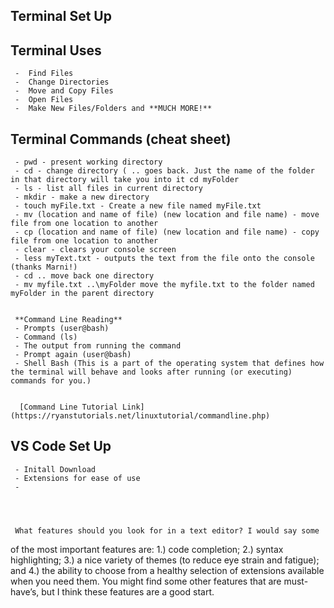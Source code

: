 ## **Terminal Set Up**


 ## **Terminal Uses**
     -  Find Files
     -  Change Directories
     -  Move and Copy Files
     -  Open Files
     -  Make New Files/Folders and **MUCH MORE!**

## **Terminal Commands (cheat sheet)**
     - pwd - present working directory
     - cd - change directory ( .. goes back. Just the name of the folder in that directory will take you into it cd myFolder
     - ls - list all files in current directory
     - mkdir - make a new directory
     - touch myFile.txt - Create a new file named myFile.txt
     - mv (location and name of file) (new location and file name) - move file from one location to another
     - cp (location and name of file) (new location and file name) - copy file from one location to another
     - clear - clears your console screen
     - less myText.txt - outputs the text from the file onto the console (thanks Marni!)
     - cd .. move back one directory
     - mv myfile.txt ..\myFolder move the myfile.txt to the folder named myFolder in the parent directory  
     
     
     **Command Line Reading**
     - Prompts (user@bash)
     - Command (ls)
     - The output from running the command
     - Prompt again (user@bash)
     - Shell Bash (This is a part of the operating system that defines how the terminal will behave and looks after running (or executing) commands for you.)     
     
     
      [Command Line Tutorial Link](https://ryanstutorials.net/linuxtutorial/commandline.php)
      
      
     
     
 ## **VS Code Set Up**    
     - Initall Download
     - Extensions for ease of use
     - 
     
     
     
     
     What features should you look for in a text editor? I would say some
of the most important features are: 1.) code completion; 2.) syntax
highlighting; 3.) a nice variety of themes (to reduce eye strain and
fatigue); and 4.) the ability to choose from a healthy selection of
extensions available when you need them. You might find some other
features that are must-have’s, but I think these features are a good
start.     
     
  
